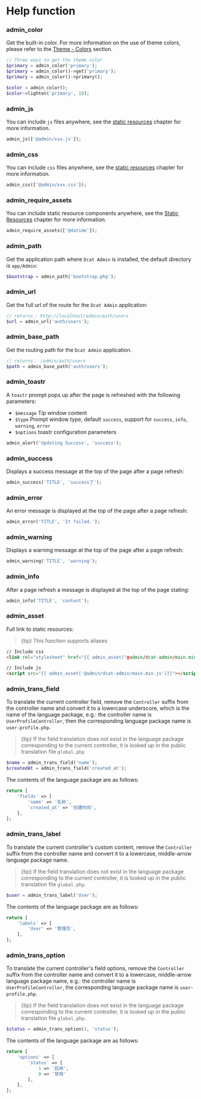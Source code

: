 # Help function

### admin_color

Get the built-in color. For more information on the use of theme colors, please refer to the [Theme - Colors](theme.md#color) section.

```php
// Three ways to get the theme color
$primary = admin_color('primary');
$primary = admin_color()->get('primary');
$primary = admin_color()->primary();

$color = admin_color();
$color->lighten('primary', 10);
```

### admin_js

You can include `js` files anywhere, see the [static resources](assets.md) chapter for more information.

```php
admin_js(['@admin/xxx.js']);
```

### admin_css

You can include `css` files anywhere, see the [static resources](assets.md) chapter for more information.

```php
admin_css(['@admin/xxx.css']);
```

### admin_require_assets

You can include static resource components anywhere, see the [Static Resources](assets.md) chapter for more information.

```php
admin_require_assets(['@datime']);
```


### admin_path

Get the application path where `Dcat Admin` is installed, the default directory is `app/Admin`:

```php
$bootstrap = admin_path('bootstrap.php');
```

### admin_url

Get the full url of the route for the `Dcat Admin` application:

```php
// returns： http://localhost/admin/auth/users
$url = admin_url('auth/users');
```

### admin_base_path

Get the routing path for the `Dcat Admin` application.
```php
// returns： /admin/auth/users
$path = admin_base_path('auth/users');
```

### admin_toastr

A `toastr` prompt pops up after the page is refreshed with the following parameters:

- `$message` Tip window content
- `$type` Prompt window type, default `success`, support for `success`, `info`, `warning`, `error`
- `$options` toastr configuration parameters

```php
admin_alert('Updating Success', 'success');
```

### admin_success

Displays a success message at the top of the page after a page refresh:
```php
admin_success('TITLE', 'success了');
```

### admin_error

An error message is displayed at the top of the page after a page refresh:
```php
admin_error('TITLE', 'It failed.');
```

### admin_warning

Displays a warning message at the top of the page after a page refresh:
```php
admin_warning('TITLE', 'warning');
```

### admin_info

After a page refresh a message is displayed at the top of the page stating:
```php
admin_info('TITLE', 'content');
```

### admin_asset

Full link to static resources:

> {tip} This function supports aliases

```html
// Include css
<link rel="stylesheet" href="{{ admin_asset("@admin/dcat-admin/main.min.css") }}">

// Include js
<script src="{{ admin_asset('@admin/dcat-admin/main.min.js')}}"></script>
```

### admin_trans_field

To translate the current controller field, remove the `Controller` suffix from the controller name and convert it to a lowercase underscore, which is the name of the language package, e.g.: the controller name is `UserProfileController`, then the corresponding language package name is `user-profile.php`.

> {tip} If the field translation does not exist in the language package corresponding to the current controller, it is looked up in the public translation file `global.php`

```php
$name = admin_trans_field('name');
$createdAt = admin_trans_field('created_at');
```
The contents of the language package are as follows:
```php
return [
    'fields' => [
        'name' => '名称',
        'created_at' => '创建时间',
    ],
];
```


### admin_trans_label

To translate the current controller's custom content, remove the `Controller` suffix from the controller name and convert it to a lowercase, middle-arrow language package name.

> {tip} If the field translation does not exist in the language package corresponding to the current controller, it is looked up in the public translation file `global.php`.

```php
$user = admin_trans_label('User');
```
The contents of the language package are as follows:
```php
return [
    'labels' => [
        'User' => '管理员',
    ],
];
```

### admin_trans_option

To translate the current controller's field options, remove the `Controller` suffix from the controller name and convert it to a lowercase, middle-arrow language package name, e.g.: the controller name is `UserProfileController`, the corresponding language package name is `user-profile.php`.

> {tip} If the field translation does not exist in the language package corresponding to the current controller, it is looked up in the public translation file `global.php`.

```php
$status = admin_trans_option(1, 'status');
```
The contents of the language package are as follows:
```php
return [
    'options' => [
        'status' => [
            1 => '启用',
            0 => '禁用'
        ],
    ],
];
```

